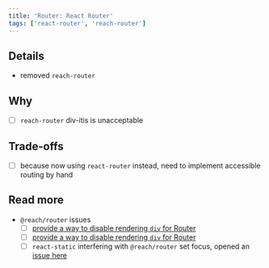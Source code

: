 ```yaml
---
title: 'Router: React Router'
tags: ['react-router', 'reach-router']
---
```


## Details

- removed `reach-router`

## Why

- [ ] `reach-router` div-itis is unacceptable

## Trade-offs

- [ ] because now using `react-router` instead, need to implement accessible routing by hand

## Read more

- `@reach/router` issues
  - [ ] [provide a way to disable rendering `div` for Router](https://github.com/reach/router/issues/63)
  - [ ] [provide a way to disable rendering `div` for Router](https://github.com/reach/router/issues/105)
  - [ ] `react-static` interfering with `@reach/router` set focus, opened an [issue here](https://github.com/nozzle/react-static/issues/1147)
